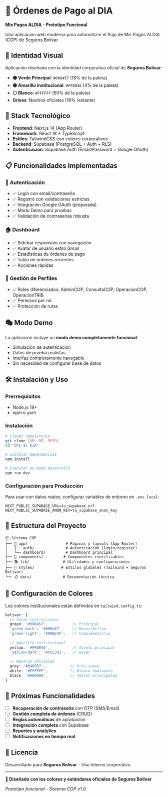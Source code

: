 # 🏢 Órdenes de Pago al DIA

**Mis Pagos ALDIA - Prototipo Funcional**

Una aplicación web moderna para automatizar el flujo de Mis Pagos ALDIA (COP) de Seguros Bolívar.

## 🎨 **Identidad Visual**

Aplicación diseñada con la identidad corporativa oficial de **Seguros Bolívar**:

- **🟢 Verde Principal**: `#008457` (18% de la paleta)
- **🟡 Amarillo Institucional**: `#FFD046` (4% de la paleta)  
- **⚪ Blanco**: `#FFFFFF` (60% de la paleta)
- **Grises**: Neutros oficiales (18% restante)

## 🚀 **Stack Tecnológico**

- **Frontend**: Next.js 14 (App Router)
- **Framework**: React 18 + TypeScript
- **Estilos**: TailwindCSS con colores corporativos
- **Backend**: Supabase (PostgreSQL + Auth + RLS)
- **Autenticación**: Supabase Auth (Email/Password + Google OAuth)

## 📋 **Funcionalidades Implementadas**

### 🔐 **Autenticación**
- ✅ Login con email/contraseña
- ✅ Registro con validaciones estrictas
- ✅ Integración Google OAuth (preparada)
- ✅ Modo Demo para pruebas
- ✅ Validación de contraseñas robusta

### 🏠 **Dashboard**
- ✅ Sidebar responsivo con navegación
- ✅ Avatar de usuario estilo Gmail
- ✅ Estadísticas de órdenes de pago
- ✅ Tabla de órdenes recientes
- ✅ Acciones rápidas

### 👥 **Gestión de Perfiles**
- ✅ Roles diferenciados: AdminCOP, ConsultaCOP, OperacionCOP, OperacionTRIB
- ✅ Permisos por rol
- ✅ Protección de rutas

## 🎭 **Modo Demo**

La aplicación incluye un **modo demo completamente funcional**:
- Simulación de autenticación
- Datos de prueba realistas
- Interfaz completamente navegable
- Sin necesidad de configurar base de datos

## 🛠️ **Instalación y Uso**

### Prerrequisitos
- Node.js 18+ 
- npm o yarn

### Instalación
```bash
# Clonar repositorio
git clone [URL_DEL_REPO]
cd "OPs al DIA"

# Instalar dependencias
npm install

# Ejecutar en modo desarrollo
npm run dev
```

### Configuración para Producción

Para usar con datos reales, configurar variables de entorno en `.env.local`:

```env
NEXT_PUBLIC_SUPABASE_URL=tu_supabase_url
NEXT_PUBLIC_SUPABASE_ANON_KEY=tu_supabase_anon_key
```

## 📁 **Estructura del Proyecto**

```
📦 Sistema COP
├── 🎨 app/                 # Páginas y layouts (App Router)
│   ├── auth/              # Autenticación (login/register)
│   └── dashboard/         # Dashboard principal
├── 🧩 components/         # Componentes reutilizables
├── 📚 lib/               # Utilidades y configuraciones
├── 🎪 styles/            # Estilos globales (Tailwind + Seguros Bolívar)
└── 📋 docs/              # Documentación técnica
```

## 🔧 **Configuración de Colores**

Los colores institucionales están definidos en `tailwind.config.ts`:

```typescript
bolivar: {
  // Verde institucional
  green: '#008457',           // Principal
  'green-dark': '#006d47',    // Hover/Activo
  'green-light': '#99B24F',   // Complementario
  
  // Amarillo institucional  
  yellow: '#FFD046',          // Acento principal
  'yellow-dark': '#F6C343',   // Hover
  
  // Neutros oficiales
  gray: '#B4B5B7',           // Gris suave
  white: '#FFFFFF',          // Blanco dominante
  black: '#000000',          // Textos principales
}
```

## 🎯 **Próximas Funcionalidades**

- [ ] **Recuperación de contraseña** con OTP (SMS/Email)
- [ ] **Gestión completa de órdenes** (CRUD)
- [ ] **Reglas automáticas** de aprobación
- [ ] **Integración completa** con Supabase
- [ ] **Reportes y analytics**
- [ ] **Notificaciones en tiempo real**

## 📄 **Licencia**

Desarrollado para **Seguros Bolívar** - Uso interno corporativo.

---

**🎨 Diseñado con los colores y estándares oficiales de Seguros Bolívar**

*Prototipo funcional - Sistema COP v1.0*
